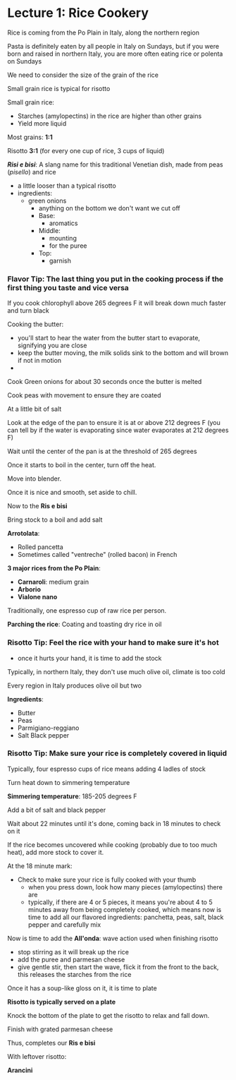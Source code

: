# Lecture 1: Rice Cookery

Rice is coming from the Po Plain in Italy, along the northern region

Pasta is definitely eaten by all people in Italy on Sundays, but if you were born and raised in northern Italy, you are more often eating rice or polenta on Sundays

We need to consider the size of the grain of the rice

Small grain rice is typical for risotto

Small grain rice:

- Starches (amylopectins) in the rice are higher than other grains
- Yield more liquid

Most grains: **1:1**

Risotto **3:1** (for every one cup of rice, 3 cups of liquid)

**_Risi e bisi_**: A slang name for this traditional Venetian dish, made from peas (*pisello*) and rice

- a little looser than a typical risotto
- ingredients:
  - green onions
    - anything on the bottom we don't want we cut off
    - Base:
      - aromatics
    - Middle:
      - mounting
      - for the puree
    - Top:
      - garnish

### Flavor Tip: The last thing you put in the cooking process if the first thing you taste and vice versa

If you cook chlorophyll above 265 degrees F it will break down much faster and turn black

Cooking the butter:

- you'll start to hear the water from the butter start to evaporate, signifying you are close
- keep the butter moving, the milk solids sink to the bottom and will brown if not in motion
-  

Cook Green onions for about 30 seconds once the butter is melted

Cook peas with movement to ensure they are coated

At a little bit of salt

Look at the edge of the pan to ensure it is at or above 212 degrees F (you can tell by if the water is evaporating since water evaporates at 212 degrees F)

Wait until the center of the pan is at the threshold of 265 degrees

Once it starts to boil in the center, turn off the heat.

Move into blender.

Once it is nice and smooth, set aside to chill.

Now to the **Ris e bisi**

Bring stock to a boil and add salt

**Arrotolata**:

- Rolled pancetta
- Sometimes called "ventreche" (rolled bacon) in French

**3 major rices from the Po Plain**:

- **Carnaroli**: medium grain
- **Arborio**
- **Vialone nano**

Traditionally, one espresso cup of raw rice per person. 

**Parching the rice**: Coating and toasting dry rice in oil

### Risotto Tip: Feel the rice with your hand to make sure it's hot

- once it hurts your hand, it is time to add the stock

Typically, in northern Italy, they don't use much olive oil, climate is too cold

Every region in Italy produces olive oil but two

**Ingredients**:

- Butter
- Peas
- Parmigiano-reggiano
- Salt Black pepper

### Risotto Tip: Make sure your rice is completely covered in liquid

Typically, four espresso cups of rice means adding 4 ladles of stock

Turn heat down to simmering temperature

**Simmering temperature**: 185-205 degrees F

Add a bit of salt and black pepper

Wait about 22 minutes until it's done, coming back in 18 minutes to check on it

If the rice becomes uncovered while cooking (probably due to too much heat), add more stock to cover it.

At the 18 minute mark:

- Check to make sure your rice is fully cooked with your thumb
  - when you press down, look how many pieces (amylopectins) there are
  - typically, if there are 4 or 5 pieces, it means you're about 4 to 5 minutes away from being completely cooked, which means now is time to add all our flavored ingredients: panchetta, peas, salt, black pepper and carefully mix

Now is time to add the **All'onda**: wave action used when finishing risotto

- stop stirring as it will break up the rice
- add the puree and parmesan cheese
- give gentle stir, then start the wave, flick it from the front to the back, this releases the starches from the rice

Once it has a soup-like gloss on it, it is time to plate

**Risotto is typically served on a plate**

Knock the bottom of the plate to get the risotto to relax and fall down.

Finish with grated parmesan cheese

Thus, completes our **Ris e bisi**

With leftover risotto:

**Arancini**

